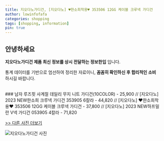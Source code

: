 ```yaml
---
title: 지오다노가디건, [지오다노] ♥한소희착용♥ 353506 12GG 케이블 크루넥 가디건
author: lowinfofafa
categories: shopping
tags: [shopping, information]
pin: true
---
```


## 안녕하세요

**지오다노가디건 제품 최신 정보를 상시 전달하는 정보한입** 입니다.

통계 데이터를 기반으로 엄선하여 정리한 자료이니, **꼼꼼히 확인하신 후 합리적인 소비**하시길 바랍니다.

<br >
### 남자 루즈핏 사계절 데일리 무지 니트 가디건(10COLOR) - 25,900 // [지오다노] 2023 NEW한소희 크루넥 가디건 353905 6칼라 - 44,820 // [지오다노] ♥한소희착용♥ 353506 12GG 케이블 크루넥 가디건 - 37,800 // [지오다노] 2023 NEW하프밀란 V넥 가디건 053905 4칼라 - 71,820

[>> 다른 사진 더보기](https://chengsprint.mycafe24.com/%ec%a7%80%ec%98%a4%eb%8b%a4%eb%85%b8%ea%b0%80%eb%94%94%ea%b1%b4-top-10-%ec%86%8c%ea%b0%9c-2050%eb%8c%80-%ec%97%ac%ec%84%b1%ec%9d%b4-%ed%99%98%ec%9e%a5%ed%95%98%eb%8a%94/)

![지오다노가디건 사진](https://thumbnail9.coupangcdn.com/thumbnails/remote/230x230ex/image/vendor_inventory/04ca/5cc550d24de32566188e6df55c8fafc51ad97e134d695d5635f94645f212.jpg)
                                